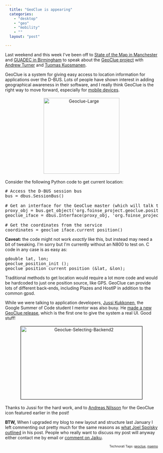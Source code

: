 ```yaml
---
  title: "GeoClue is appearing"
  categories: 
    - "desktop"
    - "geo"
    - "mobility"
    - ""
  layout: "post"

---
```

Last weekend and this week I've been off to <a href="http://bergie.iki.fi/blog/notes_from_the_state_of_the_map_conference.html">State of the Map in Manchester</a> and <a href="http://guadec.org/node/581">GUADEC in Birmingham</a> to speak about the <a href="http://www.freedesktop.org/wiki/Software/GeoClue/">GeoClue project</a> with <a href="http://highearthorbit.com/">Andrew Turner</a> and <a href="http://www.tigert.org/">Tuomas Kuosmanen</a>.

GeoClue is a system for giving easy access to location information for applications over the D-BUS. Lots of people have shown interest in adding geographical awareness in their software, and I really think GeoClue is the right way to move forward, especially for <a href="http://www.gnome.org/mobile/">mobile devices</a>.
<p style="text-align:center;"><img src="http://bergie.iki.fi/midcom-serveattachmentguid-a5de4f18370411dc899be5f507311a4c1a4c/geoclue-large.jpg" height="250" width="250" border="0" hspace="4" vspace="4" alt="Geoclue-Large" /></p>
Consider the following Python code to get current location:

<pre># Access the D-BUS session bus
bus = dbus.SessionBus()

# Get an interface for the GeoClue master (which will talk to appropriate backend)
proxy_obj = bus.get_object('org.foinse_project.geoclue.position.master', '/org/foinse_project/geoclue/position/master')
geoclue_iface = dbus.Interface(proxy_obj, 'org.foinse_project.geoclue.position')

# Get the coordinates from the service
coordinates = geoclue_iface.current_position()
</pre><strong>Caveat:</strong> the code might not work <em>exactly</em> like this, but instead may need a bit of tweaking. I'm sorry but I'm currently without an N800 to test on. C code in any case is as easy as:

<pre>gdouble lat, lon;
geoclue_position_init ();
geoclue_position_current_position (&#38;lat, &#38;lon);
</pre>Traditional methods to get location would require a lot more code and would be hardcoded to just one position source, like GPS. GeoClue can provide lots of different back-ends, including Plazes and HostIP in addition to the common gpsd.

While we were talking to application developers, <a href="http://vilunki.wordpress.com/">Jussi Kukkonen</a>, the Google Summer of Code student I mentor was also busy. He <a href="http://vilunki.wordpress.com/2007/07/19/geoclue-release/">made a new GeoClue release</a>, which is the first one to give the system a real UI. Good stuff!
<p style="text-align:center;"><img src="http://bergie.iki.fi/midcom-serveattachmentguid-9f5a6e9c370411dc899be5f507311a4c1a4c/geoclue-selecting-backend2.jpg" height="240" width="400" border="1" hspace="4" vspace="4" alt="Geoclue-Selecting-Backend2" /></p>Thanks to Jussi for the hard work, and to <a href="http://www.andreasn.se/">Andreas Nilsson</a> for the GeoClue icon featured earlier in the post!

<strong>BTW,</strong> When I upgraded my blog to new layout and structure last January I left commenting out pretty much for the same reasons as <a href="http://www.joelonsoftware.com/items/2007/07/20.html">what Joel Spolsky outlined</a> in his post. People who really want to discuss my post will anyway either contact me by email or <a href="http://bergie.jaiku.com/">comment on Jaiku</a>.
<!-- technorati tags start --><p style="text-align:right;font-size:10px;">Technorati Tags: <a href="http://www.technorati.com/tag/geoclue" rel="tag">geoclue</a>, <a href="http://www.technorati.com/tag/maemo" rel="tag">maemo</a></p><!-- technorati tags end -->
